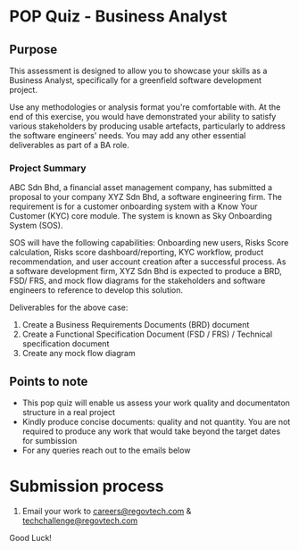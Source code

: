 # POP Quiz - Business Analyst

## Purpose
This assessment is designed to allow you to showcase your skills as a Business Analyst, specifically for a greenfield software development project.

Use any methodologies or analysis format you're comfortable with. At the end of this exercise, you would have demonstrated your ability to satisfy various stakeholders by producing usable artefacts, particularly to address the software engineers' needs. You may add any other essential deliverables as part of a BA role.

### Project Summary

ABC Sdn Bhd, a financial asset management company, has submitted a proposal to your company XYZ Sdn Bhd, a software engineering firm. The requirement is for a customer onboarding system with a Know Your Customer (KYC) core module. The system is known as Sky Onboarding System (SOS).

SOS will have the following capabilities: Onboarding new users, Risks Score calculation, Risks score dashboard/reporting, KYC workflow, product recommendation, and user account creation after a successful process.
As a software development firm, XYZ Sdn Bhd is expected to produce a BRD, FSD/ FRS, and mock flow diagrams for the stakeholders and software engineers to reference to develop this solution.

Deliverables for the above case:
1. Create a Business Requirements Documents (BRD) document
2. Create a Functional Specification Document (FSD / FRS) / Technical specification document
3. Create any mock flow diagram
 ## Points to note
  - This pop quiz will enable us assess your work quality and documentaton structure in a real project
  - Kindly produce concise documents: quality and not quantity. You are not required to produce any work that would take beyond the target dates for sumbission
  - For any queries reach out to the emails below

# Submission process

1. Email your work to careers@regovtech.com & techchallenge@regovtech.com

Good Luck!
